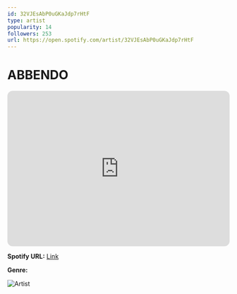 ```yaml
---
id: 32VJEsAbP0uGKaJdp7rHtF
type: artist
popularity: 14
followers: 253
url: https://open.spotify.com/artist/32VJEsAbP0uGKaJdp7rHtF
---
```

# ABBENDO

<iframe style="border-radius:12px" src="https://open.spotify.com/embed/artist/32VJEsAbP0uGKaJdp7rHtF" width="100%" height="352" frameBorder="0" allowfullscreen="" allow="autoplay; clipboard-write; encrypted-media; fullscreen; picture-in-picture" loading="lazy"></iframe>

**Spotify URL:** [Link](https://open.spotify.com/artist/32VJEsAbP0uGKaJdp7rHtF)

**Genre:** 

![Artist](https://i.scdn.co/image/ab6761610000e5eb4308385420d67baf67aaff5f)
